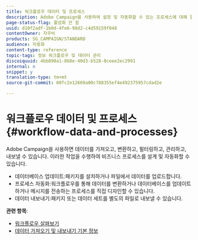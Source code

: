 ```yaml
---
title: 워크플로우 데이터 및 프로세스
description: Adobe Campaign을 사용하여 설정 및 자동화할 수 있는 프로세스에 대해 알아봅니다.
page-status-flag: 활성화 안 함
uuid: d10f2adf-1b0d-4fe6-98d2-c4d59159f048
contentOwner: 자우비
products: SG_CAMPAIGN/STANDARD
audience: 자동화
content-type: reference
topic-tags: 정보 워크플로우 및 데이터 관리
discoiquuid: 4bb898a1-868e-40d3-b528-0ceee2ec2991
internal: n
snippet: y
translation-type: tm+mt
source-git-commit: 00fc2e12669a00c788355ef4e492375957cdad2e

---
```



# 워크플로우 데이터 및 프로세스{#workflow-data-and-processes}

Adobe Campaign을 사용하면 데이터를 가져오고, 변환하고, 필터링하고, 관리하고, 내보낼 수 있습니다. 이러한 작업을 수행하여 비즈니스 프로세스를 설계 및 자동화할 수 있습니다.

* 데이터베이스 업데이트:패키지를 설치하거나 파일에서 데이터를 업로드합니다.
* 프로세스 자동화:워크플로우를 통해 데이터를 변환하거나 데이터베이스를 업데이트하거나 메시지를 전송하는 프로세스를 직접 디자인할 수 있습니다.
* 데이터 내보내기:패키지 또는 데이터 세트를 별도의 파일로 내보낼 수 있습니다.

**관련 항목**:

* [워크플로우 살펴보기](../../automating/using/discovering-workflows.md)
* [데이터 가져오기 및 내보내기 기본 정보](../../automating/using/about-data-import-and-export.md)

